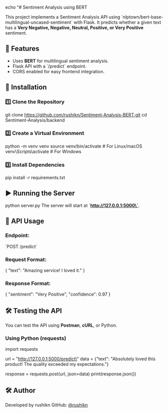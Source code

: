 echo "# Sentiment Analysis using BERT

This project implements a Sentiment Analysis API using \`nlptown/bert-base-multilingual-uncased-sentiment\` with Flask. It predicts whether a given text has a **Very Negative, Negative, Neutral, Positive, or Very Positive** sentiment.


## 🚀 Features
- Uses **BERT** for multilingual sentiment analysis.
- Flask API with a \`/predict\` endpoint.
- CORS enabled for easy frontend integration.


## 📌 Installation

### **1️⃣ Clone the Repository**
git clone https://github.com/rushikn/Sentiment-Analysis-BERT.git
cd Sentiment-Analysis/backend

### **2️⃣ Create a Virtual Environment**
python -m venv venv
source venv/bin/activate  # For Linux/macOS
venv\Scripts\activate      # For Windows

### **3️⃣ Install Dependencies**
pip install -r requirements.txt


## ▶️ Running the Server
python server.py
The server will start at **\`http://127.0.0.1:5000\`**.


## 📡 API Usage

### **Endpoint:**  
\`POST /predict\`

### **Request Format:**
{
  \"text\": \"Amazing service! I loved it.\"
}

### **Response Format:**
{
  \"sentiment\": \"Very Positive\",
  \"confidence\": 0.97
}


## 🛠 Testing the API

You can test the API using **Postman**, **cURL**, or Python.

### **Using Python (requests)**
import requests

url = \"http://127.0.0.1:5000/predict\"
data = {\"text\": \"Absolutely loved this product! The quality exceeded my expectations.\"}

response = requests.post(url, json=data)
print(response.json())
## 🛠 Author
Developed by rushikn 
GitHub: [@rushikn](https://github.com/rushikn)
